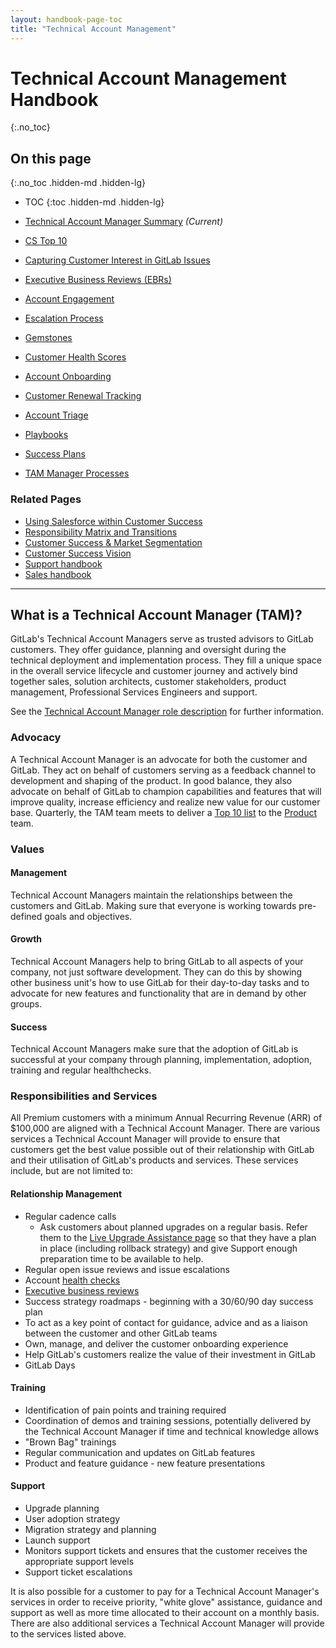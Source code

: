 ```yaml
---
layout: handbook-page-toc
title: "Technical Account Management"
---
```


# Technical Account Management Handbook
{:.no_toc}

## On this page
{:.no_toc .hidden-md .hidden-lg}

- TOC
{:toc .hidden-md .hidden-lg}

- [Technical Account Manager Summary](/handbook/customer-success/tam/) *(Current)*
- [CS Top 10](/handbook/customer-success/tam/cs-top-10/)
- [Capturing Customer Interest in GitLab Issues](/handbook/customer-success/tam/customer-issue-interest/)
- [Executive Business Reviews (EBRs)](/handbook/customer-success/tam/ebr/)
- [Account Engagement](/handbook/customer-success/tam/engagement/)
- [Escalation Process](/handbook/customer-success/tam/escalations/)
- [Gemstones](/handbook/customer-success/tam/gemstones/)
- [Customer Health Scores](/handbook/customer-success/tam/health-scores/)
- [Account Onboarding](/handbook/customer-success/tam/onboarding/)
- [Customer Renewal Tracking](/handbook/customer-success/tam/renewals/)
- [Account Triage](/handbook/customer-success/tam/triage/)
- [Playbooks](/handbook/customer-success/tam/playbooks/)
- [Success Plans](/handbook/customer-success/tam/success-plans/)
- [TAM Manager Processes](https://about.gitlab.com/handbook/customer-success/tam/tam-manager/)

### Related Pages

- [Using Salesforce within Customer Success](/handbook/customer-success/using-salesforce-within-customer-success/)
- [Responsibility Matrix and Transitions](/handbook/customer-success/#responsibility-matrix-and-transitions/)
- [Customer Success & Market Segmentation](/handbook/customer-success/#customer-success--market-segmentation/)
- [Customer Success Vision](/handbook/customer-success/vision/)
- [Support handbook](/handbook/support/)
- [Sales handbook](/handbook/sales/)

---

## What is a Technical Account Manager (TAM)?

GitLab's Technical Account Managers serve as trusted advisors to GitLab customers. They offer guidance, planning and oversight during the technical deployment and implementation process. They fill a unique space in the overall service lifecycle and customer journey and actively bind together sales, solution architects, customer stakeholders, product management, Professional Services Engineers and support.

See the [Technical Account Manager role description](/job-families/sales/technical-account-manager/) for further information.

### Advocacy
A Technical Account Manager is an advocate for both the customer and GitLab. They act on behalf of customers serving as a feedback channel to development and shaping of the product. In good balance, they also advocate on behalf of GitLab to champion capabilities and features that will improve quality, increase efficiency and realize new value for our customer base. Quarterly, the TAM team meets to deliver a [Top 10 list](/handbook/customer-success/tam/cs-top-10) to the [Product](/handbook/product) team.

### Values

#### Management

Technical Account Managers maintain the relationships between the customers and GitLab. Making sure that everyone is working towards pre-defined goals and objectives.

#### Growth

Technical Account Managers help to bring GitLab to all aspects of your company, not just software development. They can do this by showing other business unit's how to use GitLab for their day-to-day tasks and to advocate for new features and functionality that are in demand by other groups.

#### Success

Technical Account Managers make sure that the adoption of GitLab is successful at your company through planning, implementation, adoption, training and regular healthchecks.

### Responsibilities and Services
All Premium customers with a minimum Annual Recurring Revenue (ARR) of $100,000 are aligned with a Technical Account Manager. There are various services a Technical Account Manager will provide to ensure that customers get the best value possible out of their relationship with GitLab and their utilisation of GitLab's products and services. These services include, but are not limited to:

#### Relationship Management
* Regular cadence calls
    * Ask customers about planned upgrades on a regular basis. Refer them to the [Live Upgrade Assistance page](/support/scheduling-live-upgrade-assistance.html#how-do-i-schedule-live-upgrade-assistance) so that they have a plan in place (including rollback strategy) and give Support enough preparation time to be available to help.
* Regular open issue reviews and issue escalations
* Account [health checks](https://docs.google.com/document/d/1aHA3W2FsHUApnz2XVtJoyhpcGYy6bgOHoRi4ArXnF0o)
* [Executive business reviews](/handbook/customer-success/tam/ebr)
* Success strategy roadmaps - beginning with a 30/60/90 day success plan
* To act as a key point of contact for guidance, advice and as a liaison between the customer and other GitLab teams
* Own, manage, and deliver the customer onboarding experience
* Help GitLab's customers realize the value of their investment in GitLab
* GitLab Days

#### Training
* Identification of pain points and training required
* Coordination of demos and training sessions, potentially delivered by the Technical Account Manager if time and technical knowledge allows
* "Brown Bag" trainings
* Regular communication and updates on GitLab features
* Product and feature guidance - new feature presentations

#### Support
* Upgrade planning
* User adoption strategy
* Migration strategy and planning
* Launch support
* Monitors support tickets and ensures that the customer receives the appropriate support levels
* Support ticket escalations

It is also possible for a customer to pay for a Technical Account Manager's services in order to receive priority, "white glove" assistance, guidance and support as well as more time allocated to their account on a monthly basis. There are also additional services a Technical Account Manager will provide to the services listed above.
